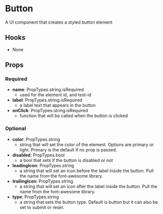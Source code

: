 # Button

A UI component that creates a styled button element

## Hooks

-   None

## Props

### Required

-   **name**: PropTypes.string.isRequired
    -   used for the element id, and test-id
-   **label**: PropTypes.string.isRequired
    -   a label text that appears in the button
-   **onClick**: PropTypes.string.isRequired
    -   function that will be called when the button is clicked

### Optional

-   **color**: PropTypes.string
    -   string that will set the color of the element. Options are primary or light. Primary is the default if no prop is passed.
-   **disabled**: PropTypes.bool
    -   a bool that sets if the button is disabled or not
-   **leadingIcon**: PropTypes.string
    -   a string that will set an icon before the label inside the button. Pull the name from the font-awesome library.
-   **trailingIcon**: PropTypes.string
    -   a string that will set an icon after the label inside the button. Pull the name from the font-awesome library.
-   **type**: PropTypes.string
    -   a string that sets the button type. Default is button but it can also be set to submit or reset.